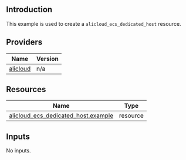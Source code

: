<!-- BEGIN_TF_DOCS -->
## Introduction

This example is used to create a `alicloud_ecs_dedicated_host` resource.

## Providers

| Name | Version |
|------|---------|
| <a name="provider_alicloud"></a> [alicloud](#provider\_alicloud) | n/a |

## Resources

| Name | Type |
|------|------|
| [alicloud_ecs_dedicated_host.example](https://registry.terraform.io/providers/aliyun/alicloud/latest/docs/resources/ecs_dedicated_host) | resource |

## Inputs

No inputs.
<!-- END_TF_DOCS -->    